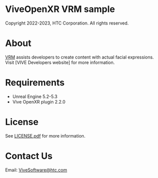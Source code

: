 # ViveOpenXR VRM sample

Copyright 2022-2023, HTC Corporation. All rights reserved.

# About
[VRM](https://vroid.com/en/studio) assists developers to create content with actual facial expressions. Visit [VIVE Developers website] for more information.

# Requirements

* Unreal Engine 5.2-5.3
* Vive OpenXR plugin 2.2.0

# License
See [LICENSE.pdf](https://github.com/ViveSoftware/ViveOpenXR_FacialExpressMaker_Unreal/blob/main/LICENSE.pdf) for more information.

# Contact Us
Email: ViveSoftware@htc.com
